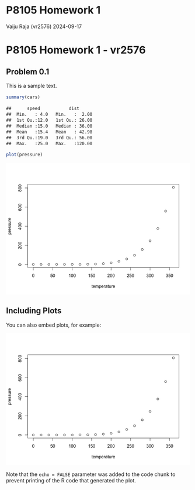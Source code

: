 P8105 Homework 1
================
Vaiju Raja (vr2576)
2024-09-17

# P8105 Homework 1 - vr2576

## Problem 0.1

This is a sample text.

``` r
summary(cars)
```

    ##      speed           dist       
    ##  Min.   : 4.0   Min.   :  2.00  
    ##  1st Qu.:12.0   1st Qu.: 26.00  
    ##  Median :15.0   Median : 36.00  
    ##  Mean   :15.4   Mean   : 42.98  
    ##  3rd Qu.:19.0   3rd Qu.: 56.00  
    ##  Max.   :25.0   Max.   :120.00

``` r
plot(pressure)
```

![](p8105_hw1_vr2576_files/figure-gfm/problem1-1.png)<!-- -->

## Including Plots

You can also embed plots, for example:

![](p8105_hw1_vr2576_files/figure-gfm/pressure-1.png)<!-- -->

Note that the `echo = FALSE` parameter was added to the code chunk to
prevent printing of the R code that generated the plot.
